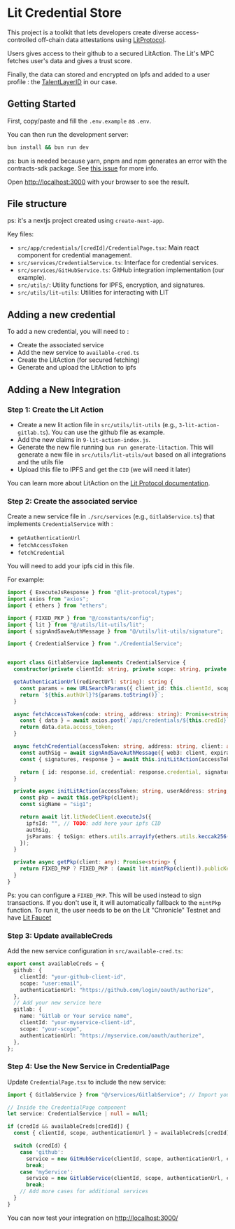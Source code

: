 # Lit Credential Store

This project is a toolkit that lets developers create diverse access-controlled off-chain data attestations using [LitProtocol](https://litprotocol.com/).

Users gives access to their github to a secured LitAction. The Lit's MPC fetches user's data and gives a trust score.

Finally, the data can stored and encrypted on Ipfs and added to a user profile : the [TalentLayerID](https://docs.talentlayer.org/introduction/basics/what-is-talentlayer-id) in our case.


## Getting Started

First, copy/paste and fill the `.env.example` as `.env`.


You can then run the development server:

```bash
bun install && bun run dev
```

ps: bun is needed because yarn, pnpm and npm generates an error with the contracts-sdk package.
See [this issue](https://github.com/LIT-Protocol/Issues-and-Reports/issues/31#issuecomment-2113405611) for more info.

Open [http://localhost:3000](http://localhost:3000) with your browser to see the result.

## File structure

ps: it's a nextjs project created using `create-next-app`.

Key files:

- `src/app/credentials/[credId]/CredentialPage.tsx`: Main react component for credential management.
- `src/services/CredentialService.ts`: Interface for credential services.
- `src/services/GitHubService.ts`: GitHub integration implementation (our example).
- `src/utils/`: Utility functions for IPFS, encryption, and signatures.
- `src/utils/lit-utils`: Utilities for interacting with LIT

## Adding a new credential

To add a new credential, you will need to :
- Create the associated service
- Add the new service to `available-cred.ts`
- Create the LitAction (for secured fetching)
- Generate and upload the LitAction to ipfs

## Adding a New Integration

### Step 1: Create the Lit Action

- Create a new lit action file in `src/utils/lit-utils` (e.g., `3-lit-action-gitlab.ts`). You can use the github file as example.
- Add the new claims in `9-lit-action-index.js`.
- Generate the new file running `bun run generate-litaction`. This will generate a new file in `src/utils/lit-utils/out` based on all integrations and the utils file
- Upload this file to IPFS and get the `CID` (we will need it later)

You can learn more about LitAction on the [Lit Protocol documentation](https://developer.litprotocol.com/v3/sdk/serverless-signing/quick-start).


### Step 2: Create the associated service

Create a new service file in `./src/services` (e.g., `GitlabService.ts`) that implements `CredentialService` with : 
- `getAuthenticationUrl`
- `fetchAccessToken`
- `fetchCredential`

You will need to add your ipfs cid in this file.

For example:

```typescript
import { ExecuteJsResponse } from "@lit-protocol/types";
import axios from "axios";
import { ethers } from "ethers";

import { FIXED_PKP } from "@/constants/config";
import { lit } from "@/utils/lit-utils/lit";
import { signAndSaveAuthMessage } from "@/utils/lit-utils/signature";

import { CredentialService } from "./CredentialService";


export class GitlabService implements CredentialService {
  constructor(private clientId: string, private scope: string, private authUrl: string, private credId: string) {}

  getAuthenticationUrl(redirectUrl: string): string {
    const params = new URLSearchParams({ client_id: this.clientId, scope: this.scope, redirect_url: redirectUrl });
    return `${this.authUrl}?${params.toString()}`;
  }

  async fetchAccessToken(code: string, address: string): Promise<string> {
    const { data } = await axios.post(`/api/credentials/${this.credId}`, { code, address });
    return data.data.access_token;
  }

  async fetchCredential(accessToken: string, address: string, client: any): Promise<Credential> {
    const authSig = await signAndSaveAuthMessage({ web3: client, expiration: new Date(Date.now() + 86400000).toISOString() });
    const { signatures, response } = await this.initLitAction(accessToken, address, authSig, client) as ExecuteJsResponse;

    return { id: response.id, credential: response.credential, signature1: signatures.sig1, issuer: 'Lit Protocol' } as Credential;
  }

  private async initLitAction(accessToken: string, userAddress: string, authSig: any, client: any) {
    const pkp = await this.getPkp(client);
    const sigName = "sig1";

    return await lit.litNodeClient.executeJs({
      ipfsId: "", // TODO: add here your ipfs CID
      authSig,
      jsParams: { toSign: ethers.utils.arrayify(ethers.utils.keccak256(ethers.utils.toUtf8Bytes("Hello world"))), publicKey: pkp, sigName, accessToken, userAddress },
    });
  }

  private async getPkp(client: any): Promise<string> {
    return FIXED_PKP ? FIXED_PKP : (await lit.mintPkp(client)).publicKey;
  }
}
```

Ps: you can configure a `FIXED_PKP`. This will be used instead to sign transactions. If you don't use it, it will automatically fallback to the `mintPkp` function. To run it, the user needs to be on the Lit "Chronicle" Testnet and have [Lit Faucet](https://faucet.litprotocol.com/)

### Step 3: Update availableCreds

Add the new service configuration in `src/available-cred.ts`:

```Typescript
export const availableCreds = {
  github: {
    clientId: "your-github-client-id",
    scope: "user:email",
    authenticationUrl: "https://github.com/login/oauth/authorize",
  },
  // Add your new service here
  gitlab: {
    name: "Gitlab or Your service name",
    clientId: "your-myservice-client-id",
    scope: "your-scope",
    authenticationUrl: "https://myservice.com/oauth/authorize",
  },
};
```

### Step 4: Use the New Service in CredentialPage

Update `CredentialPage.tsx` to include the new service:

```Typescript
import { GitlabService } from "@/services/GitlabService"; // Import your new service

// Inside the CredentialPage component
let service: CredentialService | null = null;

if (credId && availableCreds[credId]) {
  const { clientId, scope, authenticationUrl } = availableCreds[credId];

  switch (credId) {
    case 'github':
      service = new GitHubService(clientId, scope, authenticationUrl, credId);
      break;
    case 'myService':
      service = new GitlabService(clientId, scope, authenticationUrl, credId);
      break;
    // Add more cases for additional services
  }
}
```

You can now test your integration on [http://localhost:3000/](http://localhost:3000/)

